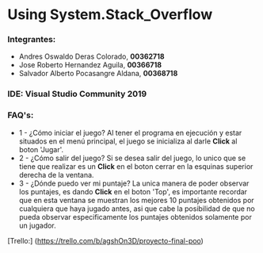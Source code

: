 # Using System.Stack_Overflow

### Integrantes:
* Andres Oswaldo Deras Colorado, **00362718**
* Jose Roberto Hernandez Aguila, **00366718**
* Salvador Alberto Pocasangre Aldana, **00368718**

### IDE: Visual Studio Community 2019

### FAQ's:
* 1 - ¿Cómo iniciar el juego?
Al tener el programa en ejecución y estar situados en el menú principal, el juego se inicializa al darle **Click** al boton 'Jugar'.
* 2 - ¿Cómo salir del juego?
Si se desea salir del juego, lo unico que se tiene que realizar es un **Click** en el boton cerrar en la esquinas superior derecha
de la ventana.
* 3 - ¿Dónde puedo ver mi puntaje?
La unica manera de poder observar los puntajes, es dando **Click** en el boton 'Top', es importante recordar que en esta ventana se
muestran los mejores 10 puntajes obtenidos por cualquiera que haya jugado antes, asi que cabe la posibilidad de que no pueda observar especificamente los puntajes obtenidos solamente por un jugador.

[Trello:] (https://trello.com/b/agshOn3D/proyecto-final-poo)

